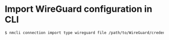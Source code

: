 # Import WireGuard configuration in CLI

```sh
$ nmcli connection import type wireguard file /path/to/WireGuard/credentials.conf
```
